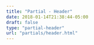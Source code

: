 ```yaml
---
title: "Partial - Header"
date: 2018-01-14T21:38:44-05:00
draft: false
type: "partial-header"
url: "partials/header.html"
---
```


